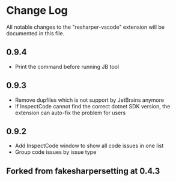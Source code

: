 # Change Log

All notable changes to the "resharper-vscode" extension will be documented in this file.

## 0.9.4
* Print the command before running JB tool

## 0.9.3
* Remove dupfiles which is not support by JetBrains anymore
* If InspectCode cannot find the correct dotnet SDK version, the extension can auto-fix the problem for users

## 0.9.2
* Add InspectCode window to show all code issues in one list
* Group code issues by issue type

## Forked from fakesharpersetting at 0.4.3
